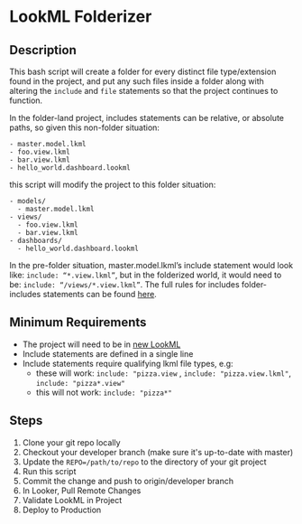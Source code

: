 # LookML Folderizer

## Description
This bash script will create a folder for every distinct file type/extension found in the project, and put any such files inside a folder along with altering the `include` and `file` statements so that the project continues to function.

In the folder-land project, includes statements can be relative, or absolute paths, so given this non-folder situation:
```
- master.model.lkml
- foo.view.lkml
- bar.view.lkml
- hello_world.dashboard.lookml
```
this script will modify the project to this folder situation:
```
- models/
  - master.model.lkml
- views/
  - foo.view.lkml
  - bar.view.lkml
- dashboards/
  - hello_world.dashboard.lookml
```
In the pre-folder situation, master.model.lkml’s include statement would look like: `include: “*.view.lkml”`, but in the folderized world, it would need to be: `include: “/views/*.view.lkml”`. The full rules for includes folder-includes statements can be found [here](https://docs.looker.com/data-modeling/getting-started/ide-folders#using_include_with_ide_folders). 


## Minimum Requirements
- The project will need to be in [new LookML](https://discourse.looker.com/t/new-lookml-deep-dive-into-the-new-syntax-and-the-new-ide/3539)
- Include statements are defined in a single line
- Include statements require qualifying lkml file types, e.g:
  - these will work: `include: "pizza.view` , `include: "pizza.view.lkml"`, `include: "pizza*.view"`
  - this will not work: `include: "pizza*"`


## Steps
1. Clone your git repo locally
2. Checkout your developer branch (make sure it's up-to-date with master)
3. Update the `REPO=/path/to/repo` to the directory of your git project
4. Run this script
5. Commit the change and push to origin/developer branch
6. In Looker, Pull Remote Changes
7. Validate LookML in Project
8. Deploy to Production
